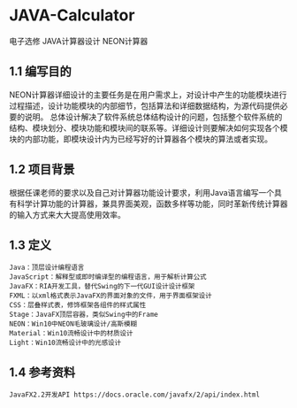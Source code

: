 # JAVA-Calculator
电子选修 JAVA计算器设计 NEON计算器

## 1.1	编写目的
NEON计算器详细设计的主要任务是在用户需求上，对设计中产生的功能模块进行过程描述，设计功能模块的内部细节，包括算法和详细数据结构，为源代码提供必要的说明。
总体设计解决了软件系统总体结构设计的问题，包括整个软件系统的结构、模块划分、模块功能和模块间的联系等。详细设计则要解决如何实现各个模块的内部功能，即模块设计内为已经写好的计算器各个模块的算法或者实现。

## 1.2	项目背景
根据任课老师的要求以及自己对计算器功能设计要求，利用Java语言编写一个具有科学计算功能的计算器，兼具界面美观，函数多样等功能，同时革新传统计算器的输入方式来大大提高使用效率。

## 1.3	定义

    Java：顶层设计编程语言
    JavaScript：解释型或即时编译型的编程语言，用于解析计算公式
    JavaFX：RIA开发工具，替代Swing的下一代GUI设计设计框架
    FXML：以xml格式表示JavaFX的界面对象的文件，用于界面框架设计
    CSS：层叠样式表，修饰框架各组件的样式属性
    Stage：JavaFX顶层容器，类似Swing中的Frame
    NEON：Win10中NEON毛玻璃设计/高斯模糊
    Material：Win10流畅设计中的材质设计
    Light：Win10流畅设计中的光感设计

## 1.4	参考资料
    JavaFX2.2开发API https://docs.oracle.com/javafx/2/api/index.html
